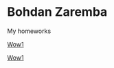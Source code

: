 # Bohdan Zaremba

My homeworks

[Wow1](zarembob.github.io/Site/ "Мой first сайт")

[Wow1](zarembob.github.io/site2/ "Мой first сайт")
